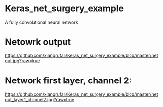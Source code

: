 # Keras_net_surgery_example
A fully convolutional neural network
#  Netowrk output
https://github.com/xiangrufan/Keras_net_surgery_example/blob/master/netout.jpg?raw=true
# Network first layer, channel 2: 
https://github.com/xiangrufan/Keras_net_surgery_example/blob/master/netout_layer1_channel2.jpg?raw=true
